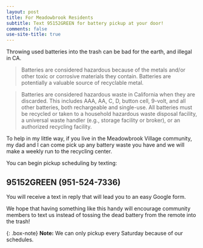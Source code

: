 ```yaml
---
layout: post
title: For Meadowbrook Residents
subtitle: Text 95152GREEN for battery pickup at your door!
comments: false
use-site-title: true
---
```

Throwing used batteries into the trash can be bad for the earth, and illegal in CA.

> Batteries are considered hazardous because of the metals and/or other toxic or corrosive materials they contain. Batteries are potentially a valuable source of recyclable metal.

>Batteries are considered hazardous waste in California when they are discarded. This includes AAA, AA, C, D, button cell, 9-volt, and all other batteries, both rechargeable and single-use. All batteries must be recycled or taken to a household hazardous waste disposal facility, a universal waste handler (e.g., storage facility or broker), or an authorized recycling facility.

To help in my little way, if you live in the Meadowbrook Village community,
my dad and I can come pick up any battery waste you have and we will make a
weekly run to the recycling center.

You can begin pickup scheduling by texting:

## 95152GREEN (951-524-7336)

You will receive a text in reply that will lead you to an easy Google form.

We hope that having something like this handy will encourage community members
to text us instead of tossing the dead battery from the remote into the trash!

{: .box-note}
**Note:** We can only pickup every Saturday because of our schedules.
